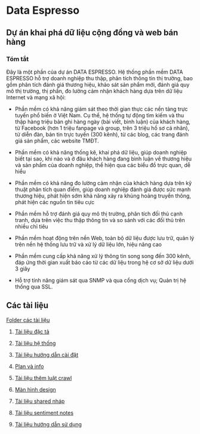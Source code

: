 # Data Espresso

## Dự án khai phá dữ liệu cộng đồng và web bán hàng

### Tóm tắt

Đây là một phần của dự án DATA ESPRESSO. Hệ thống phần mềm DATA ESPRESSO hỗ trợ doanh nghiệp thu thập, phân tích thông tin thị trường, bao gồm phân tích đánh giá thương hiệu, khảo sát sản phẩm mới, đánh giá quy mô thị trường, thị phần, đo lường cảm nhận khách hàng dựa trên dữ liệu Internet và mạng xã hội:

* Phần mềm có khả năng giám sát theo thời gian thực các nền tảng trực tuyến phổ biến ở Việt Nam. Cụ thể, hệ thống tự động tìm kiếm và thu thập hàng triệu bản ghi hàng ngày (bài viết, bình luận) của khách hàng, từ Facebook (hơn 1 triệu fanpage và group, trên 3 triệu hồ sơ cá nhân), từ diễn đàn, bản tin trực tuyến (300 kênh), từ các blog, các trang đánh giá sản phẩm, các website TMĐT.

* Phần mềm có khả năng thống kê, khai phá dữ liệu, giúp doanh nghiệp biết tại sao, khi nào và ở đâu khách hàng đang bình luận về thương hiệu và sản phẩm của doanh nghiệp, thể hiện qua các biểu đồ trực quan, dễ hiểu

* Phần mềm có khả năng đo lường cảm nhận của khách hàng dựa trên kỹ thuật phân tích quan điểm, giúp doanh nghiệp đánh giá được sức mạnh thương hiệu, phát hiện sớm khả năng xảy ra khủng hoảng truyền thông, phát hiện các nguồn tin tiêu cực

* Phần mềm hỗ trợ đánh giá quy mô thị trường, phân tích đối thủ cạnh tranh, dựa trên việc thu thập thông tin và so sánh với các đối thủ trên nhiều chỉ tiêu

* Phần mềm hoạt động trên nền Web, toàn bộ dữ liệu được lưu trữ, quản lý trên nền hệ thống lưu trữ và xử lý dữ liệu lớn, hiệu năng cao

* Phần mềm cung cấp khả năng xử lý thông tin song song đến 300 kênh, đáp ứng thời gian xuất báo cáo từ các dữ liệu trong hệ cơ sở dữ liệu dưới 3 giây

* Hỗ trợ tính năng giám sát qua SNMP và qua cổng dịch vụ; Quản trị hệ thống qua SSL.


## Các tài liệu

[Folder các tài liệu](https://drive.google.com/drive/u/0/folders/1Y0sb7KRngduILDzEvMrmGm-8rZ1tDvm8)

1. [Tài liệu đặc tả](https://docs.google.com/document/d/17Snr3IbE3UouXj6LXXyrDDGEGIZxaMirAqj2UTd0AvQ/edit)

2. [Tài liệu hệ thống](https://docs.google.com/document/d/1h-iYUHkON_CzZ6lXA7VjmTKzJFV6c2SBY-6WMat1nL8/edit)

3. [Tài liệu hướng dẫn cài đặt](https://docs.google.com/document/d/11EVDkl425uqSyvDA-0TS06LnkSs1ohgA8ZAAObtz8VQ/edit#)

4. [Plan và info](https://docs.google.com/spreadsheets/d/15yyZPGClhPVRYt7aRq_p4Cv1BVvjUp2DUZJxYnJh9mk/edit#gid=44667370)

5. [Tài liệu thêm luật crawl](https://docs.google.com/document/d/10Yi021wcBURLnYCKMoTQUwsobB5Pk-dXDCXZX8xkLj8/edit#)

6. [Màn hình design](https://drive.google.com/file/d/1aEIg6TLW38krA3BMrKRvCFnZFXh6TAPg/view?usp=sharing)

7. [Tài liệu shared nháp](https://docs.google.com/document/d/1eCSmLrUUmBqChaDMi_hoBbQ1fp859qk088yk82ODTXw/edit)

8. [Tài liệu sentiment notes](https://docs.google.com/document/d/1FxTRibnML77muX-j9FlS6LJhXoUeQPmbPBxDtfKBUzc/edit)

9. [Tài liệu hướng dẫn sử dụng](https://docs.google.com/document/d/1EUMTWd0XELCvl82ZKkV9lygsWCBb_dTg5d2oNawAivo/edit)
